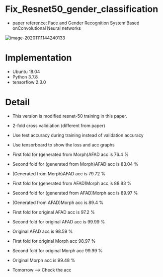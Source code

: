# Fix_Resnet50_gender_classification
* paper reference: Face and Gender Recognition System Based onConvolutional Neural networks

![image-20201111144240133](https://github.com/Kimyuhwanpeter/TF-2.3.0_Fix_resnet50_for_gender/blob/main/1.JPG)

# Implementation
* Ubuntu 18.04
* Python 3.7.8
* tensorflow 2.3.0

# Detail
* This version is modified resnet-50 training in this paper.
* 2-fold cross validiation (different from paper)
* Use test accuracy during training instead of validation accuracy
* Use tensorboard to show the loss and acc graphs
* First fold for (generated from Morph)AFAD acc is 76.4 %
* Second fold for (generated from Morph)AFAD acc is 83.04 %
* (Generated from Morph)AFAD acc is 79.72 %
* First fold for (generated from AFAD)Morph acc is 88.83 %
* Second fold for (generated from AFAD)Morph acc is 89.97 %
* (Generated from AFAD)Morph acc is 89.4 %

* First fold for original AFAD acc is 97.2 %
* Second fold for original AFAD acc is 99.99 %
* Original AFAD acc is 98.59 %
* First fold for original Morph acc 98.97 %
* Second fold for original Morph acc 99.99 %
* Original Morph acc is 99.48 %
* Tomorrow --> Check the acc
